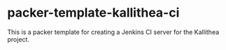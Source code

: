 packer-template-kallithea-ci
============================

This is a packer template for creating a Jenkins CI server for the Kallithea project.
